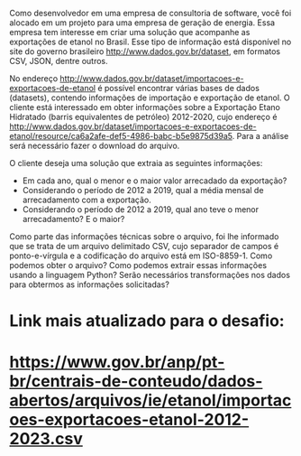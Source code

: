 Como desenvolvedor em uma empresa de consultoria de software, você foi alocado em um projeto para uma empresa de geração de energia.
Essa empresa tem interesse em criar uma solução que acompanhe as exportações de etanol no Brasil. Esse tipo de informação está 
disponível no site do governo brasileiro http://www.dados.gov.br/dataset, em formatos CSV, JSON, dentre outros.

No endereço http://www.dados.gov.br/dataset/importacoes-e-exportacoes-de-etanol é possível encontrar várias bases de dados (datasets), 
contendo informações de importação e exportação de etanol. O cliente está interessado em obter informações sobre a Exportação Etano
Hidratado (barris equivalentes de petróleo) 2012-2020, cujo endereço é http://www.dados.gov.br/dataset/importacoes-e-exportacoes-de-etanol/resource/ca6a2afe-def5-4986-babc-b5e9875d39a5.
Para a análise será necessário fazer o download do arquivo.

O cliente deseja uma solução que extraia as seguintes informações:

- Em cada ano, qual o menor e o maior valor arrecadado da exportação?
- Considerando o período de 2012 a 2019, qual a média mensal de arrecadamento com a exportação.
- Considerando o período de 2012 a 2019, qual ano teve o menor arrecadamento? E o maior?

Como parte das informações técnicas sobre o arquivo, foi lhe informado que se trata de um arquivo delimitado CSV, cujo separador de campos é 
ponto-e-vírgula e a codificação do arquivo está em ISO-8859-1. Como podemos obter o arquivo? Como podemos extrair essas informações 
usando a linguagem Python? Serão necessários transformações nos dados para obtermos as informações solicitadas?

# Link mais atualizado para o desafio:
# https://www.gov.br/anp/pt-br/centrais-de-conteudo/dados-abertos/arquivos/ie/etanol/importacoes-exportacoes-etanol-2012-2023.csv